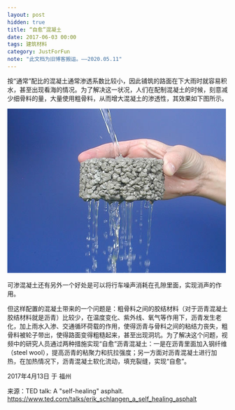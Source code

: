 ```yaml
---
layout: post
hidden: true
title: “自愈”混凝土
date: 2017-06-03 00:00
tags: 建筑材料
category: JustForFun
note: "此文档为旧博客搬运。——2020.05.11"
---
```


按“通常”配比的混凝土通常渗透系数比较小，因此铺筑的路面在下大雨时就容易积水，甚至出现看海的情况。为了解决这一状况，人们在配制混凝土的时候，刻意减少细骨料的量，大量使用粗骨料，从而增大混凝土的渗透性，其效果如下图所示。

![self-healing-concrete](/assets/img/self-healing-concrete.png)


可渗混凝土还有另外一个好处是可以将行车噪声消耗在孔隙里面，实现消声的作用。

但这样配置的混凝土带来的一个问题是：粗骨料之间的胶结材料（对于沥青混凝土胶结材料就是沥青）比较少，在温度变化、紫外线、氧气等作用下，沥青发生老化，加上雨水入渗、交通循环荷载的作用，使得沥青与骨料之间的粘结力丧失，粗骨料被轮子带出，使得路面变得粗糙起来，甚至出现洞坑。为了解决这个问题，视频中的研究人员通过两种措施实现“自愈”沥青混凝土：一是在沥青里面加入钢纤维（steel wool），提高沥青的粘聚力和抗拉强度；另一方面对沥青混凝土进行加热，在加热情况下，沥青混凝土软化流动，填充裂缝，实现“自愈”。

2017年4月13日 于 福州

来源：TED talk: A "self-healing" asphalt. <https://www.ted.com/talks/erik_schlangen_a_self_healing_asphalt>